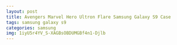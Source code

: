 ```yaml
---
layout: post
title: Avengers Marvel Hero Ultron Flare Samsung Galaxy S9 Case
tags: samsung galaxy s9
categories: samsung
img: 1iyU5r4YV_S-XAGBsOBDUMGBf4n1-Djlb
---
```

